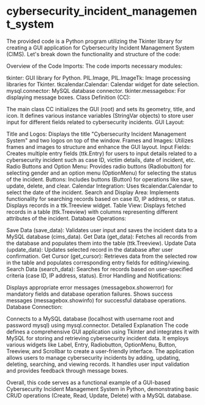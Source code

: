 # cybersecurity_incident_management_system

The provided code is a Python program utilizing the Tkinter library for creating a GUI application for Cybersecurity Incident Management System (CIMS). Let's break down the functionality and structure of the code:

Overview of the Code
Imports: The code imports necessary modules:

tkinter: GUI library for Python.
PIL.Image, PIL.ImageTk: Image processing libraries for Tkinter.
tkcalendar.Calendar: Calendar widget for date selection.
mysql.connector: MySQL database connector.
tkinter.messagebox: For displaying message boxes.
Class Definition (CC):

The main class CC initializes the GUI (root) and sets its geometry, title, and icon.
It defines various instance variables (StringVar objects) to store user input for different fields related to cybersecurity incidents.
GUI Layout:

Title and Logos: Displays the title "Cybersecurity Incident Management System" and two logos on top of the window.
Frames and Images: Utilizes frames and images to structure and enhance the GUI layout.
Input Fields: Creates multiple entry fields (ttk.Entry) for users to input details related to a cybersecurity incident such as case ID, victim details, date of incident, etc.
Radio Buttons and Option Menu: Provides radio buttons (Radiobutton) for selecting gender and an option menu (OptionMenu) for selecting the status of the incident.
Buttons: Includes buttons (Button) for operations like save, update, delete, and clear.
Calendar Integration: Uses tkcalendar.Calendar to select the date of the incident.
Search and Display Area: Implements functionality for searching records based on case ID, IP address, or status. Displays records in a ttk.Treeview widget.
Table View: Displays fetched records in a table (ttk.Treeview) with columns representing different attributes of the incident.
Database Operations:

Save Data (save_data): Validates user input and saves the incident data to a MySQL database (cims_data).
Get Data (get_data): Fetches all records from the database and populates them into the table (ttk.Treeview).
Update Data (update_data): Updates selected record in the database after user confirmation.
Get Cursor (get_cursor): Retrieves data from the selected row in the table and populates corresponding entry fields for editing/viewing.
Search Data (search_data): Searches for records based on user-specified criteria (case ID, IP address, status).
Error Handling and Notifications:

Displays appropriate error messages (messagebox.showerror) for mandatory fields and database operation failures.
Shows success messages (messagebox.showinfo) for successful database operations.
Database Connection:

Connects to a MySQL database (localhost with username root and password mysql) using mysql.connector.
Detailed Explanation
The code defines a comprehensive GUI application using Tkinter and integrates it with MySQL for storing and retrieving cybersecurity incident data. It employs various widgets like Label, Entry, Radiobutton, OptionMenu, Button, Treeview, and Scrollbar to create a user-friendly interface. The application allows users to manage cybersecurity incidents by adding, updating, deleting, searching, and viewing records. It handles user input validation and provides feedback through message boxes.

Overall, this code serves as a functional example of a GUI-based Cybersecurity Incident Management System in Python, demonstrating basic CRUD operations (Create, Read, Update, Delete) with a MySQL database.